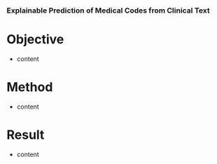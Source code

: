 ### Explainable Prediction of Medical Codes from Clinical Text

# Objective
* content

# Method
* content

# Result
* content
